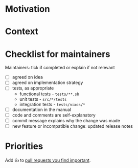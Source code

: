 # Motivation
<!-- Briefly explain what the change is about and why it is desirable. -->

# Context
<!-- Provide context. Reference open issues if available. -->

<!-- Non-trivial change: Briefly outline the implementation strategy. -->

<!-- Invasive change: Discuss alternative designs or approaches you considered. -->

<!-- Large change: Provide instructions to reviewers how to read the diff. -->

# Checklist for maintainers

<!-- Contributors: please leave this as is -->

Maintainers: tick if completed or explain if not relevant

 - [ ] agreed on idea
 - [ ] agreed on implementation strategy
 - [ ] tests, as appropriate
   - functional tests - `tests/**.sh`
   - unit tests - `src/*/tests`
   - integration tests - `tests/nixos/*`
 - [ ] documentation in the manual
 - [ ] code and comments are self-explanatory
 - [ ] commit message explains why the change was made
 - [ ] new feature or incompatible change: updated release notes

# Priorities

Add :+1: to [pull requests you find important](https://github.com/NixOS/nix/pulls?q=is%3Aopen+sort%3Areactions-%2B1-desc).
